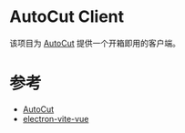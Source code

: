 # AutoCut Client
该项目为 [AutoCut](https://github.com/mli/autocut) 提供一个开箱即用的客户端。

# 参考
- [AutoCut](https://github.com/mli/autocut)
- [electron-vite-vue](https://github.com/electron-vite/electron-vite-vue)